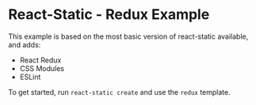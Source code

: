 # React-Static - Redux Example

This example is based on the most basic version of react-static available, and adds:

- React Redux
- CSS Modules
- ESLint

To get started, run `react-static create` and use the `redux` template.
